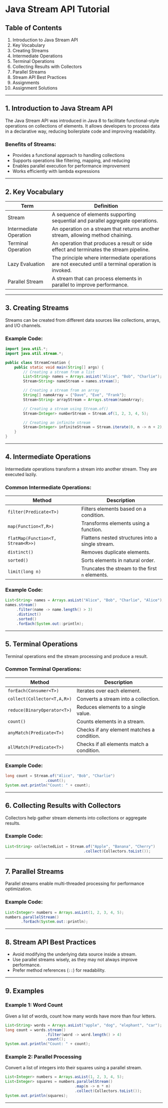 # Java Stream API Tutorial

## Table of Contents
1. Introduction to Java Stream API
2. Key Vocabulary
3. Creating Streams
4. Intermediate Operations
5. Terminal Operations
6. Collecting Results with Collectors
7. Parallel Streams
8. Stream API Best Practices
9. Assignments
10. Assignment Solutions

---

## 1. Introduction to Java Stream API
The Java Stream API was introduced in Java 8 to facilitate functional-style operations on collections of elements. It allows developers to process data in a declarative way, reducing boilerplate code and improving readability.

### Benefits of Streams:
- Provides a functional approach to handling collections
- Supports operations like filtering, mapping, and reducing
- Enables parallel execution for performance improvement
- Works efficiently with lambda expressions

---

## 2. Key Vocabulary

| Term | Definition |
|------|------------|
| Stream | A sequence of elements supporting sequential and parallel aggregate operations. |
| Intermediate Operation | An operation on a stream that returns another stream, allowing method chaining. |
| Terminal Operation | An operation that produces a result or side effect and terminates the stream pipeline. |
| Lazy Evaluation | The principle where intermediate operations are not executed until a terminal operation is invoked. |
| Parallel Stream | A stream that can process elements in parallel to improve performance. |

---

## 3. Creating Streams
Streams can be created from different data sources like collections, arrays, and I/O channels.

### Example Code:
```java
import java.util.*;
import java.util.stream.*;

public class StreamCreation {
    public static void main(String[] args) {
        // Creating a stream from a list
        List<String> names = Arrays.asList("Alice", "Bob", "Charlie");
        Stream<String> nameStream = names.stream();

        // Creating a stream from an array
        String[] nameArray = {"Dave", "Eve", "Frank"};
        Stream<String> arrayStream = Arrays.stream(nameArray);

        // Creating a stream using Stream.of()
        Stream<Integer> numberStream = Stream.of(1, 2, 3, 4, 5);

        // Creating an infinite stream
        Stream<Integer> infiniteStream = Stream.iterate(0, n -> n + 2);
    }
}
```

---

## 4. Intermediate Operations
Intermediate operations transform a stream into another stream. They are executed lazily.

### Common Intermediate Operations:

| Method | Description |
|--------|-------------|
| `filter(Predicate<T>)` | Filters elements based on a condition. |
| `map(Function<T,R>)` | Transforms elements using a function. |
| `flatMap(Function<T, Stream<R>>)` | Flattens nested structures into a single stream. |
| `distinct()` | Removes duplicate elements. |
| `sorted()` | Sorts elements in natural order. |
| `limit(long n)` | Truncates the stream to the first `n` elements. |

### Example Code:
```java
List<String> names = Arrays.asList("Alice", "Bob", "Charlie", "Alice");
names.stream()
     .filter(name -> name.length() > 3)
     .distinct()
     .sorted()
     .forEach(System.out::println);
```

---

## 5. Terminal Operations
Terminal operations end the stream processing and produce a result.

### Common Terminal Operations:

| Method | Description |
|--------|-------------|
| `forEach(Consumer<T>)` | Iterates over each element. |
| `collect(Collector<T,A,R>)` | Converts a stream into a collection. |
| `reduce(BinaryOperator<T>)` | Reduces elements to a single value. |
| `count()` | Counts elements in a stream. |
| `anyMatch(Predicate<T>)` | Checks if any element matches a condition. |
| `allMatch(Predicate<T>)` | Checks if all elements match a condition. |

### Example Code:
```java
long count = Stream.of("Alice", "Bob", "Charlie")
                  .count();
System.out.println("Count: " + count);
```

---

## 6. Collecting Results with Collectors
Collectors help gather stream elements into collections or aggregate results.

### Example Code:
```java
List<String> collectedList = Stream.of("Apple", "Banana", "Cherry")
                                   .collect(Collectors.toList());
```

---

## 7. Parallel Streams
Parallel streams enable multi-threaded processing for performance optimization.

### Example Code:
```java
List<Integer> numbers = Arrays.asList(1, 2, 3, 4, 5);
numbers.parallelStream()
       .forEach(System.out::println);
```

---

## 8. Stream API Best Practices
- Avoid modifying the underlying data source inside a stream.
- Use parallel streams wisely, as they may not always improve performance.
- Prefer method references (`::`) for readability.

---

## 9. Examples

### Example 1: Word Count
Given a list of words, count how many words have more than four letters.
```java
List<String> words = Arrays.asList("apple", "dog", "elephant", "car");
long count = words.stream()
                  .filter(word -> word.length() > 4)
                  .count();
System.out.println("Count: " + count);
```
### Example 2: Parallel Processing
Convert a list of integers into their squares using a parallel stream.
```java
List<Integer> numbers = Arrays.asList(1, 2, 3, 4, 5);
List<Integer> squares = numbers.parallelStream()
                               .map(n -> n * n)
                               .collect(Collectors.toList());
System.out.println(squares);
```
---
